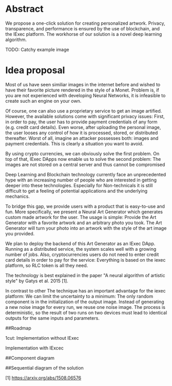 
# Abstract

We propose a one-click solution for creating personalized artwork.
Privacy, transparence, and performance is ensured by the use of
blockchain, and the IExec platform. The workhorse of our solution
is a novel deep learning algorithm.

TODO: Catchy example image

# Idea proposal

Most of us have seen similiar images in the internet before and wished to have their favorite picture rendered in the style of a Monet. 
Problem is, if you are not experienced with developing Neural Networks, it is infeasible to create such an engine on your own.

Of course, one can also use a proprietary service to get an image artified. 
However, the available solutions come with significant privacy issues: 
First, in order to pay, the user has to provide payment credentials of any form (e.g. credit card details).
Even worse, after uploading the personal image, the user looses any control of how it is processed, stored, or distributed thereafter.
Worst of all, imagine an attacker possesses both: images and payment credentials. 
This is clearly a situation you want to avoid.

By using crypto currencies, we can obviously solve the first problem.
On top of that, IExec DApps now enable us to solve the second problem:
The images are not stored on a central server and thus cannot be compromised

Deep Learning and Blockchain technology currently face an unprecedented hype with an increasing number 
of people who are interested in getting deeper into these technologies.
Especially for Non-technicals it is still difficult to get a feeling of potential applications and 
the underlying mechanics.

To bridge this gap, we provide users with a product that is easy-to-use and fun.
More specifically, we present a Neural Art Generator which generates custom made artwork for the user.
The usage is simple: Provide the Art Generator with a favorite artwork and an arbitrary photo you took.
The Art Generator will turn your photo into an artwork with the style of the art image you provided.

We plan to deploy the backend of this Art Generator as an IExec DApp. 
Running as a distributed service, the system scales well with a growing number of jobs.
Also, cryptocurrencies  users do not need to enter credit card details in order to pay for the service:
Everything is based on the iexec platform, so RLC token is all they need.

The technology is best explained in the paper "A neural algorithm of artistic style" 
by Gatys et al. 2015 [1].


In contrast to other 
The technique has an important advantage for the iexec platform:
We can limit the uncertainty to a minimum: The only random component is in the initialization of the output image. Instead of generating a new noise image for every run, we reuse one noise image.
The process is deterministic, so the result of two runs on two devices must lead to identical outputs for the same inputs and parameters.

##Roadmap

1cut:   Implementation without IExec

Implementation with IExcec



##Component diagram


##Sequential diagram of the solution


[1] https://arxiv.org/abs/1508.06576


